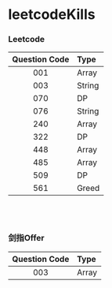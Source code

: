 # leetcodeKills
### Leetcode
|Question Code | Type  
|:---:|:---|  
|001  |Array|  
|003  |String|  
|070  |DP|  
|076  |String|  
|240  |Array|  
|322  |DP| 
|448  |Array| 
|485  |Array| 
|509  |DP|  
|561  |Greed|  

<br/>  
<br/>  

### 剑指Offer
|Question Code | Type  
|:---:|:---|  
|003  |Array| 